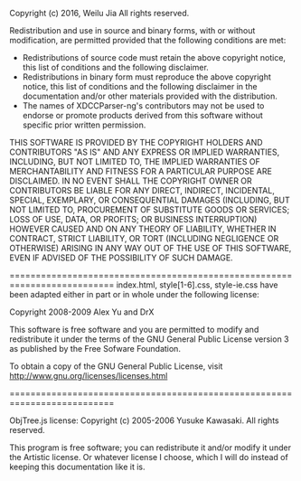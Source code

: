 Copyright (c) 2016, Weilu Jia 
All rights reserved. 

Redistribution and use in source and binary forms, with or without 
modification, are permitted provided that the following conditions are met: 

 * Redistributions of source code must retain the above copyright notice, 
   this list of conditions and the following disclaimer. 
 * Redistributions in binary form must reproduce the above copyright 
   notice, this list of conditions and the following disclaimer in the 
   documentation and/or other materials provided with the distribution. 
 * The names of XDCCParser-ng's contributors may not be used to endorse or
   promote products derived from this software without specific prior
   written permission. 

THIS SOFTWARE IS PROVIDED BY THE COPYRIGHT HOLDERS AND CONTRIBUTORS "AS IS" 
AND ANY EXPRESS OR IMPLIED WARRANTIES, INCLUDING, BUT NOT LIMITED TO, THE 
IMPLIED WARRANTIES OF MERCHANTABILITY AND FITNESS FOR A PARTICULAR PURPOSE 
ARE DISCLAIMED. IN NO EVENT SHALL THE COPYRIGHT OWNER OR CONTRIBUTORS BE 
LIABLE FOR ANY DIRECT, INDIRECT, INCIDENTAL, SPECIAL, EXEMPLARY, OR 
CONSEQUENTIAL DAMAGES (INCLUDING, BUT NOT LIMITED TO, PROCUREMENT OF 
SUBSTITUTE GOODS OR SERVICES; LOSS OF USE, DATA, OR PROFITS; OR BUSINESS 
INTERRUPTION) HOWEVER CAUSED AND ON ANY THEORY OF LIABILITY, WHETHER IN 
CONTRACT, STRICT LIABILITY, OR TORT (INCLUDING NEGLIGENCE OR OTHERWISE) 
ARISING IN ANY WAY OUT OF THE USE OF THIS SOFTWARE, EVEN IF ADVISED OF THE 
POSSIBILITY OF SUCH DAMAGE. 

==========================================================================
index.html, style[1-6].css, style-ie.css have been adapted either in part
or in whole under the following license:

Copyright 2008-2009 Alex Yu and DrX

This software is free software and you are permitted to modify and
redistribute it under the terms of the GNU General Public License version 3
as published by the Free Sofware Foundation.

To obtain a copy of the GNU General Public License, visit
<http://www.gnu.org/licenses/licenses.html>

==========================================================================

ObjTree.js license:
Copyright (c) 2005-2006 Yusuke Kawasaki. All rights reserved. 

This program is free software; you can redistribute it and/or modify it
under the Artistic license. Or whatever license I choose, which I will do
instead of keeping this documentation like it is.
